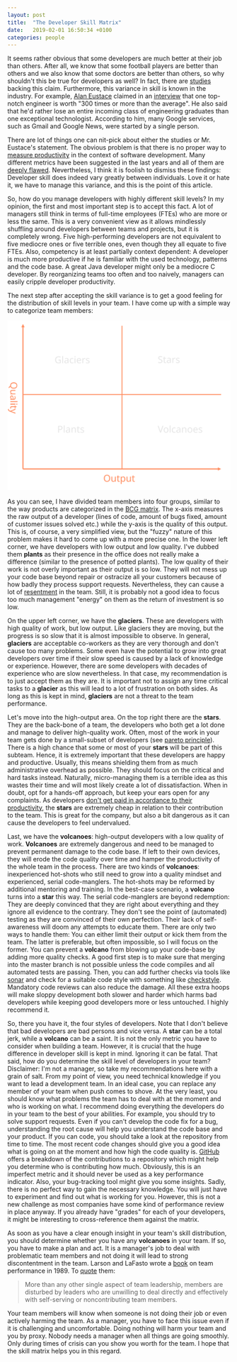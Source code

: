 ```yaml
---
layout: post
title:  "The Developer Skill Matrix"
date:   2019-02-01 16:50:34 +0100
categories: people
---
```

It seems rather obvious that some developers are much better at their job than others. After all, we know that some football players are better than others and we also know that some doctors are better than others, so why shouldn't this be true for developers as well? In fact, there are [studies](https://cacm.acm.org/blogs/blog-cacm/180512-is-there-a-10x-gap-between-best-and-average-programmers-and-how-did-it-get-there/fulltext) backing this claim. Furthermore, this variance in skill is known in the industry. For example, [Alan Eustace](https://en.wikipedia.org/wiki/Alan_Eustace) claimed in an [interview](https://www.wsj.com/articles/SB113271436430704916) that one top-notch engineer is worth "300 times or more than the average". He also said that he'd rather lose an entire incoming class of engineering graduates than one exceptional technologist. According to him, many Google services, such as Gmail and Google News, were started by a single person.

There are lot of things one can nit-pick about either the studies or Mr. Eustace's statement. The obvious problem is that there is no proper way to [measure productivity](https://martinfowler.com/bliki/CannotMeasureProductivity.html) in the context of software development. Many different metrics have been suggested in the last years and all of them are [deeply flawed](https://nortal.com/de/blog/the-myth-of-developer-productivity/). Nevertheless, I think it is foolish to dismiss these findings: Developer skill does indeed vary greatly between individuals. Love it or hate it, we have to manage this variance, and this is the point of this article.

So, how do you manage developers with highly different skill levels? In my opinion, the first and most important step is to accept this fact. A lot of managers still think in terms of full-time employees (FTEs) who are more or less the same. This is a very convenient view as it allows mindlessly shuffling around developers between teams and projects, but it is completely wrong. Five high-performing developers are not equivalent to five mediocre ones or five terrible ones, even though they all equate to five FTEs. Also, competency is at least partially context dependent: A developer is much more productive if he is familiar with the used technology, patterns and the code base. A great Java developer might only be a mediocre C developer. By reorganizing teams too often and too naively, managers can easily cripple developer productivity. 

The next step after accepting the skill variance is to get a good feeling for the distribution of skill levels in your team. I have come up with a simple way to categorize team members:

![developer matrix](/images/matrix.svg)

As you can see, I have divided team members into four groups, similar to the way products are categorized in the [BCG matrix](https://www.strategicmanagementinsight.com/tools/bcg-matrix-growth-share.html). The x-axis measures the raw output of a developer (lines of code, amount of bugs fixed, amount of customer issues solved etc.) while the y-axis is the quality of this output. This is, of course, a very simplified view, but the "fuzzy" nature of this problem makes it hard to come up with a more precise one. In the lower left corner, we have developers with low output and low quality. I've dubbed them **plants** as their presence in the office does not really make a difference (similar to the presence of potted plants). The low quality of their work is not overly important as their output is so low. They will not mess up your code base beyond repair or ostracize all your customers because of how badly they process support requests. Nevertheless, they can cause a lot of [resentment](https://stevemcconnell.com/articles/dealing-with-problem-programmers/) in the team. Still, it is probably not a good idea to focus too much management "energy" on them as the return of investment is so low.

On the upper left corner, we have the **glaciers**. These are developers with high quality of work, but low output. Like glaciers they are moving, but the progress is so slow that it is almost impossible to observe. In general, **glaciers** are acceptable co-workers as they are very thorough and don't cause too many problems. Some even have the potential to grow into great developers over time if their slow speed is caused by a lack of knowledge or experience. However, there are some developers with decades of experience who are slow nevertheless. In that case, my recommendation is to just accept them as they are. It is important not to assign any time critical tasks to a **glacier** as this will lead to a lot of frustration on both sides. As long as this is kept in mind, **glaciers** are not a threat to the team performance.

Let's move into the high-output area. On the top right there are the **stars**. They are the back-bone of a team, the developers who both get a lot done and manage to deliver high-quality work. Often, most of the work in your team gets done by a small-subset of developers (see [pareto principle](https://en.wikipedia.org/wiki/Pareto_principle)). There is a high chance that some or most of your **stars** will be part of this subteam. Hence, it is extremely important that these developers are happy and productive. Usually, this means shielding them from as much administrative overhead as possible. They should focus on the critical and hard tasks instead. Naturally, micro-managing them is a terrible idea as this wastes their time and will most likely create a lot of dissatisfaction. When in doubt, opt for a hands-off approach, but keep your ears open for any complaints. As developers [don't get paid in accordance to their productivity](https://www.johndcook.com/blog/2009/12/23/why-programmers-are-not-paid-in-proportion-to-their-productivity/), the **stars** are extremely cheap in relation to their contribution to the team. This is great for the company, but also a bit dangerous as it can cause the developers to feel undervalued.

Last, we have the **volcanoes**: high-output developers with a low quality of work. **Volcanoes** are extremely dangerous and need to be managed to prevent permanent damage to the code base. If left to their own devices, they will erode the code quality over time and hamper the productivity of the whole team in the process. There are two kinds of **volcanoes**: inexperienced hot-shots who still need to grow into a quality mindset and experienced, serial code-manglers. The hot-shots may be reformed by additional mentoring and training. In the best-case scenario, a **volcano** turns into a **star** this way. The serial code-manglers are beyond redemption: They are deeply convinced that they are right about everything and they ignore all evidence to the contrary. They don't see the point of (automated) testing as they are convinced of their own perfection. Their lack of self-awareness will doom any attempts to educate them. There are only two ways to handle them: You can either limit their output or kick them from the team. The latter is preferable, but often impossible, so I will focus on the former. You can prevent a **volcano** from blowing up your code-base by adding more quality checks. A good first step is to make sure that merging into the master branch is not possible unless the code compiles and all automated tests are passing. Then, you can add further checks via tools like [sonar](https://www.sonarsource.com/) and check for a suitable code style with something like [checkstyle](http://checkstyle.sourceforge.net/). Mandatory code reviews can also reduce the damage. All these extra hoops will make sloppy development both slower and harder which harms bad developers while keeping good developers more or less untouched. I highly recommend it.

So, there you have it, the four styles of developers. Note that I don't believe that bad developers are bad persons and vice versa. A **star** can be a total jerk, while a **volcano** can be a saint. It is not the only metric you have to consider when building a team. However, it is crucial that the huge difference in developer skill is kept in mind. Ignoring it can be fatal. That said, how do you determine the skill level of developers in your team? Disclaimer: I'm not a manager, so take my recommendations here with a grain of salt. From my point of view, you need technical knowledge if you want to lead a development team. In an ideal case, you can replace any member of your team when push comes to shove. At the very least, you should know what problems the team has to deal with at the moment and who is working on what. I recommend doing everything the developers do in your team to the best of your abilities. For example, you should try to solve support requests. Even if you can't develop the code fix for a bug, understanding the root cause will help you understand the code base and your product. If you can code, you should take a look at the repository from time to time. The most recent code changes should give you a good idea what is going on at the moment and how high the code quality is. [GitHub](https://github.com) offers a breakdown of the contributions to a repository which might help you determine who is contributing how much. Obviously, this is an imperfect metric and it should never be used as a key performance indicator. Also, your bug-tracking tool might give you some insights. Sadly, there is no perfect way to gain the necessary knowledge. You will just have to experiment and find out what is working for you. However, this is not a new challenge as most companies have some kind of performance review in place anyway. If you already have "grades" for each of your developers, it might be interesting to cross-reference them against the matrix.

As soon as you have a clear enough insight in your team's skill distribution, you should determine whether you have any **volcanoes** in your team. If so, you have to make a plan and act. It is a manager's job to deal with problematic team members and not doing it will lead to strong discontentment in the team. Larson and LaFasto wrote a [book](https://www.goodreads.com/book/show/8738827-teamwork) on team performance in 1989. To [quote](https://stevemcconnell.com/articles/dealing-with-problem-programmers/) them:
>More than any other single aspect of team leadership, members are disturbed by leaders who are unwilling to deal directly and effectively with self-serving or noncontributing team members.

Your team members will know when someone is not doing their job or even actively harming the team. As a manager, you have to face this issue even if it is challenging and uncomfortable. Doing nothing will harm your team and you by proxy. Nobody needs a manager when all things are going smoothly. Only during times of crisis can you show you worth for the team. I hope that the skill matrix helps you in this regard.